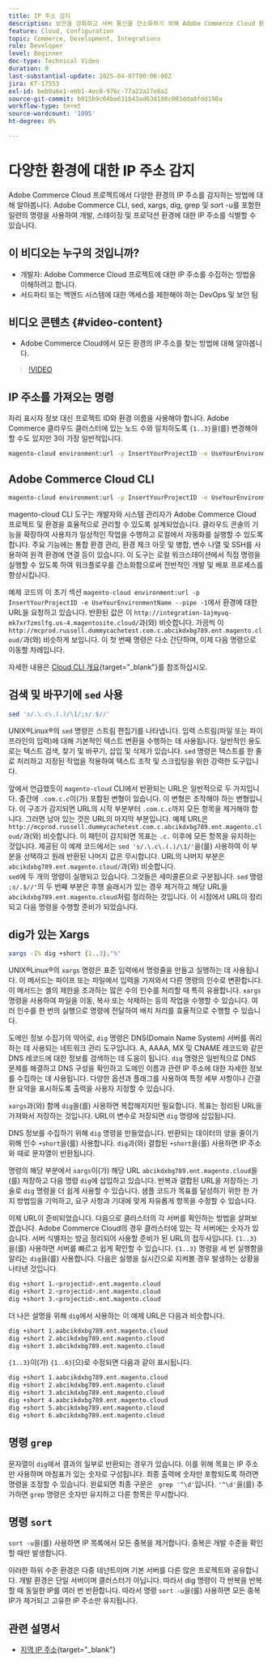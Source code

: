 ```yaml
---
title: IP 주소 감지
description: 보안을 강화하고 서버 통신을 간소화하기 위해 Adobe Commerce Cloud 환경의 IP 주소를 감지하는 방법을 알아봅니다
feature: Cloud, Configuration
topic: Commerce, Development, Integrations
role: Developer
level: Beginner
doc-type: Technical Video
duration: 0
last-substantial-update: 2025-04-07T00:00:00Z
jira: KT-17553
exl-id: beb0a6e1-e6b1-4ec0-976c-77a22a27e8a2
source-git-commit: b015b9c64be631b43ad63d180c003dda8fdd198a
workflow-type: tm+mt
source-wordcount: '1095'
ht-degree: 0%

---
```


# 다양한 환경에 대한 IP 주소 감지

Adobe Commerce Cloud 프로젝트에서 다양한 환경의 IP 주소를 감지하는 방법에 대해 알아봅니다. Adobe Commerce CLI, sed, xargs, dig, grep 및 sort -u를 포함한 일련의 명령을 사용하여 개발, 스테이징 및 프로덕션 환경에 대한 IP 주소를 식별할 수 있습니다.

## 이 비디오는 누구의 것입니까?

* 개발자: Adobe Commerce Cloud 프로젝트에 대한 IP 주소를 수집하는 방법을 이해하려고 합니다.
* 서드파티 또는 백엔드 시스템에 대한 액세스를 제한해야 하는 DevOps 및 보안 팀

## 비디오 콘텐츠 {#video-content}

* Adobe Commerce Cloud에서 모든 환경의 IP 주소를 찾는 방법에 대해 알아봅니다.

>[!VIDEO](https://video.tv.adobe.com/v/3457493/?learn=on)

## IP 주소를 가져오는 명령

자리 표시자 정보 대신 프로젝트 ID와 환경 이름을 사용해야 합니다.  Adobe Commerce 클라우드 클러스터에 있는 노드 수와 일치하도록 `{1..3}`을(를) 변경해야 할 수도 있지만 3이 가장 일반적입니다.

```bash
magento-cloud environment:url -p InsertYourProjectID -e UseYourEnvironmentName --pipe -1 | sed 's/.\.c\.(.)/\1/;s/.$//' | xargs -I% dig +short {1..3}."%" | grep '^\d' | sort -u
```

## Adobe Commerce Cloud CLI

```bash
magento-cloud environment:url -p InsertYourProjectID -e UseYourEnvironmentName --pipe -1
```

magento-cloud CLI 도구는 개발자와 시스템 관리자가 Adobe Commerce Cloud 프로젝트 및 환경을 효율적으로 관리할 수 있도록 설계되었습니다. 클라우드 콘솔의 기능을 확장하여 사용자가 일상적인 작업을 수행하고 로컬에서 자동화를 실행할 수 있도록 합니다. 주요 기능에는 통합 환경 관리, 환경 체크 아웃 및 병합, 변수 나열 및 SSH를 사용하여 원격 환경에 연결 등이 있습니다. 이 도구는 로컬 워크스테이션에서 직접 명령을 실행할 수 있도록 하여 워크플로우를 간소화함으로써 전반적인 개발 및 배포 프로세스를 향상시킵니다.

예제 코드의 이 초기 섹션 `magento-cloud environment:url -p InsertYourProjectID -e UseYourEnvironmentName --pipe -1`에서 환경에 대한 URL을 요청하고 있습니다. 반환된 값은 이 `http://integration-1ajmyuq-mk7xr7zmslfg.us-4.magentosite.cloud/`과(와) 비슷합니다. 가끔씩 이 `http://mcprod.russell.dummycachetest.com.c.abcikdxbg789.ent.magento.cloud/`과(와) 비슷하게 보입니다.  이 첫 번째 명령은 다소 간단하며, 이제 다음 명령으로 이동할 차례입니다.

자세한 내용은 [Cloud CLI 개요](https://experienceleague.adobe.com/en/docs/commerce-on-cloud/user-guide/dev-tools/cloud-cli/cloud-cli-overview){target="_blank"}를 참조하십시오.

## 검색 및 바꾸기에 `sed` 사용

```bash
sed 's/.\.c\.(.)/\1/;s/.$//'
```

UNIX®Linux®의 `sed` 명령은 스트림 편집기를 나타냅니다. 입력 스트림(파일 또는 파이프라인의 입력)에 대해 기본적인 텍스트 변환을 수행하는 데 사용됩니다. 일반적인 용도로는 텍스트 검색, 찾기 및 바꾸기, 삽입 및 삭제가 있습니다. `sed` 명령은 텍스트를 한 줄로 처리하고 지정된 작업을 적용하여 텍스트 조작 및 스크립팅을 위한 강력한 도구입니다.

앞에서 언급했듯이 `magento-cloud` CLI에서 반환되는 URL은 일반적으로 두 가지입니다. 중간에 `.com.c.c`이(가) 포함된 변형이 있습니다. 이 변형은 조작해야 하는 변형입니다. 이 구조가 감지되면 URL의 시작 부분부터 `.com.c.c`까지 모든 항목을 제거해야 합니다.  그러면 남아 있는 것은 URL의 마지막 부분입니다. 예제 URL은 `http://mcprod.russell.dummycachetest.com.c.abcikdxbg789.ent.magento.cloud/`과(와) 비슷합니다.  이 패턴이 감지되면 목표는 `.c.` 이후에 모든 항목을 유지하는 것입니다.  제공된 이 예제 코드에서는 `sed 's/.\.c\.(.)/\1/'`을(를) 사용하여 이 부분을 선택하고 원래 반환된 나머지 값은 무시합니다. URL의 나머지 부분은 `abcikdxbg789.ent.magento.cloud/`과(와) 비슷합니다.\
`sed`에 두 개의 명령이 실행되고 있습니다. 그것들은 세미콜론으로 구분됩니다. `sed` 명령 `;s/.$//'`의 두 번째 부분은 후행 슬래시가 있는 경우 제거하고 해당 URL을 `abcikdxbg789.ent.magento.cloud`처럼 정리하는 것입니다.  이 시점에서 URL이 정리되고 다음 명령을 수행할 준비가 되었습니다.

## dig가 있는 Xargs

```bash
xargs -I% dig +short {1..3}."%"
```

UNIX®Linux®의 `xargs` 명령은 표준 입력에서 명령줄을 만들고 실행하는 데 사용됩니다. 이 메서드는 파이프 또는 파일에서 입력을 가져와서 다른 명령의 인수로 변환합니다. 이 메서드는 셸의 제한을 초과하는 많은 수의 인수를 처리할 때 특히 유용합니다. `xargs` 명령을 사용하여 파일을 이동, 복사 또는 삭제하는 등의 작업을 수행할 수 있습니다. 여러 인수를 한 번의 실행으로 명령에 전달하여 배치 처리를 효율적으로 수행할 수 있습니다.

도메인 정보 수집기의 약어로, `dig` 명령은 DNS(Domain Name System) 서버를 쿼리하는 데 사용되는 네트워크 관리 도구입니다. A, AAAA, MX 및 CNAME 레코드와 같은 DNS 레코드에 대한 정보를 검색하는 데 도움이 됩니다. `dig` 명령은 일반적으로 DNS 문제를 해결하고 DNS 구성을 확인하고 도메인 이름과 관련 IP 주소에 대한 자세한 정보를 수집하는 데 사용됩니다. 다양한 옵션과 플래그를 사용하여 특정 세부 사항이나 간결한 요약을 표시하도록 출력을 사용자 지정할 수 있습니다.

`xargs`과(와) 함께 `dig`을(를) 사용하면 복잡해지지만 필요합니다. 목표는 정리된 URL을 가져와서 저장하는 것입니다.  URL이 변수로 저장되면 `dig` 명령에 삽입됩니다.

DNS 정보를 수집하기 위해 `dig` 명령을 만들었습니다. 반환되는 데이터의 양을 줄이기 위해 인수 `+short`을(를) 사용합니다. `dig`과(와) 결합된 `+short`을(를) 사용하면 IP 주소와 때로 문자열이 반환됩니다.

명령의 해당 부분에서 `xargs`이(가) 해당 URL `abcikdxbg789.ent.magento.cloud`을(를) 저장하고 다음 명령 `dig`에 삽입하고 있습니다. 반복과 결합된 URL을 저장하는 기술로 `dig` 명령을 더 쉽게 사용할 수 있습니다. 샘플 코드가 목표를 달성하기 위한 한 가지 방법임을 기억하고, 요구 사항과 기대에 맞게 자유롭게 항목을 수정할 수 있습니다.

이제 URL이 준비되었습니다. 다음으로 클러스터의 각 서버를 확인하는 방법을 살펴보겠습니다. Adobe Commerce Cloud의 경우 클러스터에 있는 각 서버에는 숫자가 있습니다. 서버 식별자는 방금 정리되어 사용할 준비가 된 URL의 접두사입니다. `{1..3}`을(를) 사용하면 서버를 빠르고 쉽게 확인할 수 있습니다. `{1..3}` 명령을 세 번 실행함을 알리는 `dig`을(를) 사용합니다. 다음은 실행을 실시간으로 지켜볼 경우 발생하는 상황을 나타낸 것입니다.

```bash
dig +short 1.<projectid>.ent.magento.cloud
dig +short 2.<projectid>.ent.magento.cloud
dig +short 3.<projectid>.ent.magento.cloud
```

더 나은 설명을 위해 `dig`에서 사용하는 이 예제 URL은 다음과 비슷합니다.

```bash
dig +short 1.aabcikdxbg789.ent.magento.cloud
dig +short 2.abcikdxbg789.ent.magento.cloud
dig +short 3.abcikdxbg789.ent.magento.cloud
```

`{1..3}`이(가) `{1..6}`(으)로 수정되면 다음과 같이 표시됩니다.

```bash
dig +short 1.aabcikdxbg789.ent.magento.cloud
dig +short 2.abcikdxbg789.ent.magento.cloud
dig +short 3.abcikdxbg789.ent.magento.cloud
dig +short 4.aabcikdxbg789.ent.magento.cloud
dig +short 5.abcikdxbg789.ent.magento.cloud
dig +short 6.abcikdxbg789.ent.magento.cloud
```

## 명령 `grep`

문자열이 `dig`에서 결과의 일부로 반환되는 경우가 있습니다. 이를 위해 목표는 IP 주소만 사용하며 마침표가 있는 숫자로 구성됩니다. 최종 출력에 숫자만 포함되도록 하려면 명령을 조정할 수 있습니다. 완료되면 최종 구문은 ` grep '^\d'`입니다.  `'^\d'`을(를) 추가하면 `grep` 명령은 숫자만 유지하고 다른 항목은 무시합니다.

## 명령 `sort`

`sort -u`을(를) 사용하면 IP 목록에서 모든 중복을 제거합니다. 중복은 개발 수준을 확인할 때만 발생합니다.

이러한 하위 수준 환경은 다중 테넌트이며 기본 서버를 다른 많은 프로젝트와 공유합니다. 개발 환경은 단일 서버이며 클러스터가 아닙니다. 따라서 dig 명령이 각 반복을 반복할 때 동일한 IP를 여러 번 반환합니다. 따라서 명령 `sort -u`을(를) 사용하면 모든 중복 IP가 제거되고 고유한 IP 주소만 유지됩니다.



## 관련 설명서

* [지역 IP 주소](https://experienceleague.adobe.com/en/docs/commerce-on-cloud/user-guide/project/regional-ip-addresses){target="_blank"}
